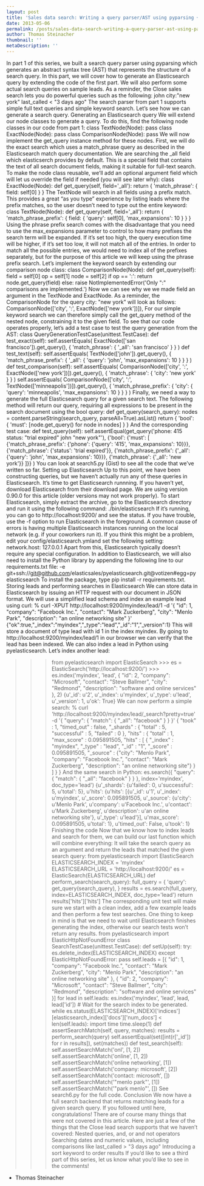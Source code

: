 ```yaml
---
layout: post
title: 'Sales data search: Writing a query parser/AST using pyparsing + Elasticsearch (part 2)'
date: 2013-05-06
permalink: /posts/sales-data-search-writing-a-query-parser-ast-using-part-2
author: Thomas Steinacher
thumbnail: ''
metaDescription: ''
---
```


In part 1 of this series, we built a search query parser using pyparsing which generates an abstract syntax tree (AST) that represents the structure of a search query. In this part, we will cover how to generate an Elasticsearch query by extending the code of the first part. We will also perform some actual search queries on sample leads.
As a reminder, the Close sales search lets you do powerful queries such as the following:
john city:"new york" last_called < "3 days ago"
The search parser from part 1 supports simple full text queries and simple keyword search. Let’s see how we can generate a search query.
Generating an Elasticsearch query
We will extend our node classes to generate a query. To do this, find the following node classes in our code from part 1:
class TextNode(Node): pass class ExactNode(Node): pass class ComparisonNode(Node): pass
We will now implement the get_query instance method for these nodes. First, we will do the exact search which uses a match_phrase query as described in the Elasticsearch match query documentation. We are searching the \_all field which elasticserch provides by default. This is a special field that contains the text of all search document fields, making it suitable for full-text search. To make the node class reusable, we’ll add an optional argument field which will let us override the field if needed (you will see later why):
class ExactNode(Node): def get_query(self, field='\_all'): return { 'match_phrase': { field: self[0] } }
The TextNode will search in all fields using a prefix match. This provides a great “as you type” experience by listing leads where the prefix matches, so the user doesn’t need to type out the entire keyword:
class TextNode(Node): def get_query(self, field='\_all'): return { 'match_phrase_prefix': { field: { 'query': self[0], 'max_expansions': 10 } } }
Using the phrase prefix search comes with the disadvantage that you need to use the max_expansions parameter to control to how many prefixes the search term will be expanded. If it’s set too high, the query execution time will be higher, if it’s set too low, it will not match all of the entries. In order to match all the possible entries, we would need to index all of the prefixes separately, but for the purpose of this article we will keep using the phrase prefix search.
Let’s implement the keyword search by extending our comparison node class:
class ComparisonNode(Node): def get_query(self): field = self[0] op = self[1] node = self[2] if op == ':': return node.get_query(field) else: raise NotImplementedError('Only ":" comparisons are implemented.')
Now we can see why we we made field an argument in the TextNode and ExactNode. As a reminder, the ComparisonNode for the query city: "new york" will look as follows:
ComparisonNode(['city', ':', ExactNode(['new york'])]),
For our simple keyword search we can therefore simply call the get_query method of the nested node, constraining it to the given field.
To see that our code operates properly, let’s add a test case to test the query generation from the AST:
class QueryGenerationTestCase(unittest.TestCase): def test_exact(self): self.assertEquals( ExactNode(['san francisco']).get_query(), { 'match_phrase': { '\_all': 'san francisco' } } ) def test_text(self): self.assertEquals( TextNode(['john']).get_query(), { 'match_phrase_prefix': { '\_all': { 'query': 'john', 'max_expansions': 10 } } } ) def test_comparison(self): self.assertEquals( ComparisonNode(['city', ':', ExactNode(['new york'])]).get_query(), { 'match_phrase': { 'city': 'new york' } } ) self.assertEquals( ComparisonNode(['city', ':', TextNode(['minneapolis'])]).get_query(), { 'match_phrase_prefix': { 'city': { 'query': 'minneapolis', 'max_expansions': 10 } } } )
Finally, we need a way to generate the full Elasticsearch query for a given search text. The following method will return our query, requiring all expressions to be present in the search document using the bool query:
def get_query(search_query): nodes = content.parseString(search_query, parseAll=True).asList() return { 'bool': { 'must': [node.get_query() for node in nodes] } }
And the corresponding test case:
def test_query(self): self.assertEqual(get_query('phone: 415 status: "trial expired" john "new york"'), {'bool': {'must': [ {'match_phrase_prefix': {'phone': {'query': '415', 'max_expansions': 10}}}, {'match_phrase': {'status': 'trial expired'}}, {'match_phrase_prefix': {'_all': {'query': 'john', 'max_expansions': 10}}}, {'match_phrase': {'_all': 'new york'}} ]}} )
You can look at search5.py (Gist) to see all the code that we’ve written so far.
Setting up Elasticsearch
Up to this point, we have been constructing queries, but we haven’t actually run any of these queries in Elasticsearch. It’s time to get Elasticsearch runnning. If you haven’t yet, download Elasticsearch from their download page. We are using version 0.90.0 for this article (older versions may not work properly).
To start Elasticsearch, simply extract the archive, go to the Elasticsearch directory and run it using the following command:
./bin/elasticsearch
If it’s running, you can go to http://localhost:9200/ and see the status. If you have trouble, use the -f option to run Elasticsearch in the foreground.
A common cause of errors is having multiple Elasticsearch instances running on the local network (e.g. if your coworkers run it). If you think this might be a problem, edit your config/elasticsearch.ymland set the following setting:
network.host: 127.0.0.1
Apart from this, Elasticsearch typically doesn’t require any special configuration.
In addition to Elasticsearch, we will also need to install the Python library by appending the following line to our requirements.txt file:
-e git+ssh://git@github.com/elasticsales/pyelasticsearch.git@votizen#egg=pyelasticsearch
To install the package, type pip install -r requirements.txt.
Storing leads and performing searches in Elasticsearch
We can store data in Elasticsearch by issuing an HTTP request with our document in JSON format. We will use a simplified lead schema and index an example lead using curl:
% curl -XPUT http://localhost:9200/myindex/lead/1 -d '{ "id": 1, "company": "Facebook Inc.", "contact": "Mark Zuckerberg", "city": "Menlo Park", "description": "an online networking site" }' {"ok":true,"\_index":"myindex","\_type":"lead","\_id":"1","\_version":1}
This will store a document of type lead with id 1 in the index myindex. By going to http://localhost:9200/myindex/lead/1 in our browser we can verify that the lead has been indexed.
We can also index a lead in Python using pyelasticsearch. Let’s index another lead:

> > > from pyelasticsearch import ElasticSearch >>> es = ElasticSearch('http://localhost:9200/') >>> es.index('myindex', 'lead', { "id": 2, "company": "Microsoft", "contact": "Steve Ballmer", "city": "Redmond", "description": "software and online services" }, 2) {u'\_id': u'2', u'\_index': u'myindex', u'\_type': u'lead', u'\_version': 1, u'ok': True}
> > > We can now perform a simple search:
> > > % curl 'http://localhost:9200/myindex/lead/_search?pretty=true' -d '{ "query": { "match": { "\_all": "facebook" } } }' { "took" : 1, "timed_out" : false, "\_shards" : { "total" : 5, "successful" : 5, "failed" : 0 }, "hits" : { "total" : 1, "max_score" : 0.095891505, "hits" : [ { "_index" : "myindex", "_type" : "lead", "_id" : "1", "_score" : 0.095891505, "_source" : {"city": "Menlo Park", "company": "Facebook Inc.", "contact": "Mark Zuckerberg", "description": "an online networking site"} } ] } }
> > > And the same search in Python:
> > > es.search({ "query": { "match": { "\_all": "facebook" } } }, index='myindex', doc_type='lead') {u'\_shards': {u'failed': 0, u'successful': 5, u'total': 5}, u'hits': {u'hits': [{u'_id': u'1', u'_index': u'myindex', u'_score': 0.095891505, u'_source': {u'city': u'Menlo Park', u'company': u'Facebook Inc.', u'contact': u'Mark Zuckerberg', u'description': u'an online networking site'}, u'_type': u'lead'}], u'max_score': 0.095891505, u'total': 1}, u'timed_out': False, u'took': 1}
> > > Finishing the code
> > > Now that we know how to index leads and search for them, we can build our last function which will combine everything: It will take the search query as an argument and return the leads that matched the given search query:
> > > from pyelasticsearch import ElasticSearch ELASTICSEARCH_INDEX = 'myindex' ELASTICSEARCH_URL = 'http://localhost:9200/' es = ElasticSearch(ELASTICSEARCH_URL) def perform_search(search_query): full_query = { 'query': get_query(search_query), } results = es.search(full_query, index=ELASTICSEARCH_INDEX, doc_type='lead') return results['hits']['hits']
> > > The corresponding unit test will make sure we start with a clean index, add a few example leads and then perform a few test searches. One thing to keep in mind is that we need to wait until Elasticsearch finishes generating the index, otherwise our search tests won’t return any results.
> > > from pyelasticsearch import ElasticHttpNotFoundError class SearchTestCase(unittest.TestCase): def setUp(self): try: es.delete_index(ELASTICSEARCH_INDEX) except ElasticHttpNotFoundError: pass self.leads = [{ "id": 1, "company": "Facebook Inc.", "contact": "Mark Zuckerberg", "city": "Menlo Park", "description": "an online networking site" }, { "id": 2, "company": "Microsoft", "contact": "Steve Ballmer", "city": "Redmond", "description": "software and online services" }] for lead in self.leads: es.index('myindex', 'lead', lead, lead['id']) # Wait for the search index to be generated. while es.status(ELASTICSEARCH_INDEX)['indices'][elasticsearch_index]['docs']['num_docs'] < len(self.leads): import time time.sleep(1) def assertSearchMatch(self, query, matches): results = perform_search(query) self.assertEqual(set([int(r['_id']) for r in results]), set(matches)) def test_search(self): self.assertSearchMatch('onl', [1, 2]) self.assertSearchMatch('online', [1, 2]) self.assertSearchMatch('online networking', [1]) self.assertSearchMatch('company: microsoft', [2]) self.assertSearchMatch('contact: microsoft', []) self.assertSearchMatch('"menlo park"', [1]) self.assertSearchMatch('"park menlo"', [])
> > > See search6.py for the full code.
> > > Conclusion
> > > We now have a full search backend that returns matching leads for a given search query. If you followed until here, congratulations!
> > > There are of course many things that were not covered in this article. Here are just a few of the things that the Close lead search supports that we haven’t covered:
> > > Nested queries, and, or and not operators
> > > Searching dates and numeric values, including comparisons like last_called > "3 days ago"
> > > Introducing a sort keyword to order results
> > > If you’d like to see a third part of this series, let us know what you’d like to see in the comments!

- Thomas Steinacher
